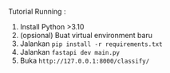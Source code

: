 Tutorial Running :

1. Install Python >3.10
2. (opsional) Buat virtual environment baru
3. Jalankan `pip install -r requirements.txt`
4. Jalankan `fastapi dev main.py`
5. Buka `http://127.0.0.1:8000/classify/`
